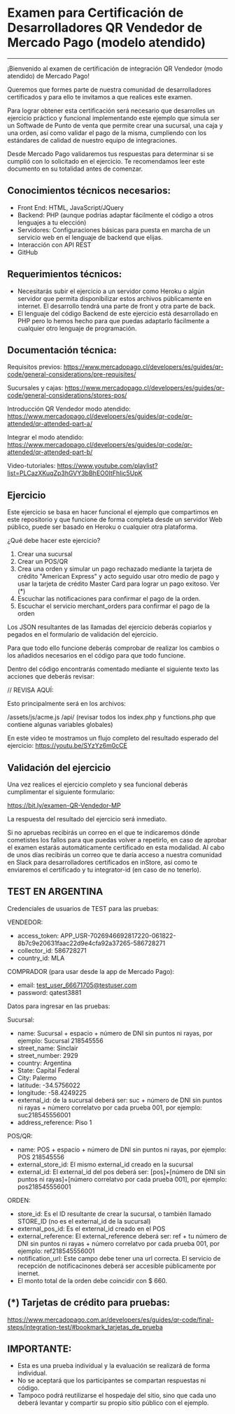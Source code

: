 # Examen para Certificación de Desarrolladores QR Vendedor de Mercado Pago (modelo atendido)
--------------------------------

¡Bienvenido al examen de certificación de integración QR Vendedor (modo atendido) de Mercado Pago!

Queremos que formes parte de nuestra comunidad de desarrolladores certificados y para ello te invitamos a que realices este examen.

Para lograr obtener esta certificación será necesario que desarrolles un ejercicio práctico y funcional implementando este ejemplo que simula ser un Softwade de Punto de venta que permite crear una sucursal, una caja y una orden, así como validar el pago de la misma, cumpliendo con los estándares de calidad de nuestro equipo de integraciones.

Desde Mercado Pago validaremos tus respuestas para determinar si se cumplió con lo solicitado en el ejercicio. Te recomendamos leer este documento en su totalidad antes de comenzar.

Conocimientos técnicos necesarios:
----------------------------------
- Front End: HTML, JavaScript/JQuery
- Backend: PHP (aunque podrías adaptar fácilmente el código a otros lenguajes a tu elección)
- Servidores: Configuraciones básicas para puesta en marcha de un servicio web en el lenguaje de backend que elijas.
- Interacción con API REST
- GitHub

Requerimientos técnicos:
------------------------
- Necesitarás subir el ejercicio a un servidor como Heroku o algún servidor que permita disponibilizar estos archivos públicamente en internet. El desarrollo tendrá una parte de front y otra parte de back.
- El lenguaje del código Backend de este ejercicio está desarrollado en PHP pero lo hemos hecho para que puedas adaptarlo fácilmente a cualquier otro lenguaje de programación.

Documentación técnica:
----------------------
Requisitos previos:
https://www.mercadopago.cl/developers/es/guides/qr-code/general-considerations/pre-requisites/

Sucursales y cajas:
https://www.mercadopago.cl/developers/es/guides/qr-code/general-considerations/stores-pos/

Introducción QR Vendedor modo atendido:
https://www.mercadopago.cl/developers/es/guides/qr-code/qr-attended/qr-attended-part-a/

Integrar el modo atendido:
https://www.mercadopago.cl/developers/es/guides/qr-code/qr-attended/qr-attended-part-b/

Video-tutoriales:
https://www.youtube.com/playlist?list=PLCazXKuqZp3hGVY3bBhEO0ItFhIic5UpK

Ejercicio
---------

Este ejercicio se basa en hacer funcional el ejemplo que compartimos en este repositorio y que funcione de forma completa desde un servidor Web público, puede ser basado en Heroku o cualquier otra plataforma.

¿Qué debe hacer este ejercicio?

1) Crear una sucursal   
2) Crear un POS/QR
3) Crea una orden y simular un pago rechazado mediante la tarjeta de crédito "American Express" y acto seguido usar otro medio de pago y usar la tarjeta de crédito Master Card para lograr un pago exitoso. Ver (*)
5) Escuchar las notificaciones para confirmar el pago de la orden.
6) Escuchar el servicio merchant_orders para confirmar el pago de la orden
   
Los JSON resultantes de las llamadas del ejercicio deberás copiarlos y pegados en el formulario de validación del ejercicio.

Para que todo ello funcione deberás comprobar de realizar los cambios o los añadidos necesarios en el código para que todo funcione.

Dentro del código encontrarás comentado mediante el siguiente texto las acciones que deberás revisar:

// REVISA AQUÍ: 

Esto principalmente será en los archivos:

/assets/js/acme.js
/api/ (revisar todos los index.php y functions.php que contiene algunas variables globales)


En este video te mostramos un flujo completo del resultado esperado del ejercicio:
https://youtu.be/SYzYz6m0cCE


Validación del ejercicio
------

Una vez realices el ejercicio completo y sea funcional deberás cumplimentar el siguiente formulario:

https://bit.ly/examen-QR-Vendedor-MP

La respuesta del resultado del ejercicio será inmediato. 

Si no apruebas recibirás un correo en el que te indicaremos dónde cometistes los fallos para que puedas volver a repetirlo, en caso de aprobar el examen estarás automáticamente certificado en esta modalidad. Al cabo de unos días recibirás un correo que te daría acceso a nuestra comunidad en Slack para desarrolladores certificados en inStore, así como te enviaremos el certificado y tu integrator-id (en caso de no tenerlo).


TEST EN ARGENTINA
--------------------------------------------------

Credenciales de usuarios de TEST para las pruebas:

VENDEDOR:
- access_token: APP_USR-7026946692817220-061822-8b7c9e20631faac22d9e4cfa92a37265-586728271
- collector_id: 586728271
- country_id: MLA

COMPRADOR (para usar desde la app de Mercado Pago):
- email: test_user_66671705@testuser.com
- password: qatest3881

Datos para ingresar en las pruebas:

Sucursal:
   - name: Sucursal + espacio + número de DNI sin puntos ni rayas, por ejemplo: Sucursal 218545556
   - street_name: Sinclair
   - street_number: 2929
   - country: Argentina
   - State: Capital Federal
   - City: Palermo
   - latitude: -34.5756022
   - longitude: -58.4249225
   - external_id: de la sucursal deberá ser: suc + número de DNI sin puntos ni rayas + número correlatvo por cada prueba 001, por ejemplo: suc218545556001
   - address_reference: Piso 1   

POS/QR:
   - name: POS + espacio + número de DNI sin puntos ni rayas, por ejemplo: POS 218545556
   - external_store_id: El mismo external_id creado en la sucursal
   - external_id: El external_id del pos deberá ser: [pos]+[número de DNI sin puntos ni rayas]+[número correlatvo por cada prueba 001], por ejemplo: pos218545556001
   
ORDEN:
   - store_id: Es el ID resultante de crear la sucursal, o también llamado STORE_ID (no es el external_id de la sucursal)
   - external_pos_id: Es el external_id creado en el POS
   - external_reference: El external_reference deberá ser: ref + tu número de DNI sin puntos ni rayas + número correlatvo por cada prueba 001, por ejemplo: ref218545556001
   - notification_url: Este campo debe tener una url correcta. El servicio de recepción de notificacinones deberá ser accesible públicamente por inernet.
   - El monto total de la orden debe coincidir con $ 660.




(*) Tarjetas de crédito para pruebas: 
---------------------------------
https://www.mercadopago.com.ar/developers/es/guides/qr-code/final-steps/integration-test/#bookmark_tarjetas_de_prueba


IMPORTANTE:
------

- Esta es una prueba individual y la evaluación se realizará de forma individual.
- No se aceptará que los participantes se compartan respuestas ni código.
- Tampoco podrá reutilizarse el hospedaje del sitio, sino que cada uno deberá levantar y compartir su propio sitio público con el ejemplo.







